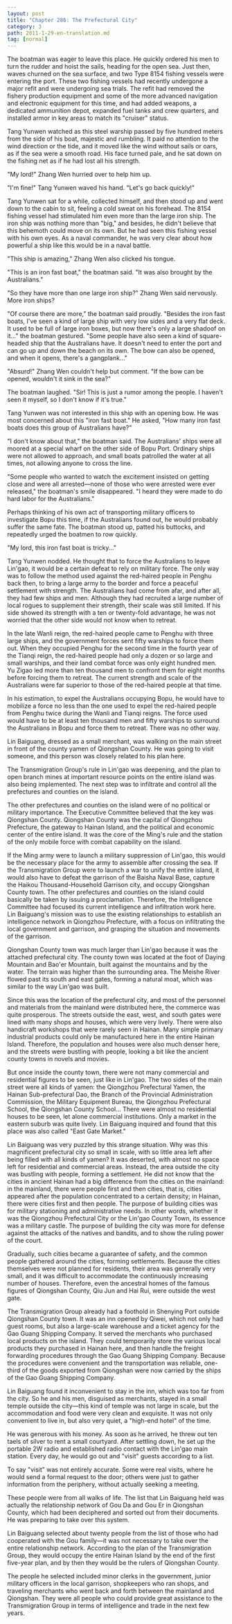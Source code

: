 ```yaml
---
layout: post
title: "Chapter 286: The Prefectural City"
category: 3
path: 2011-1-29-en-translation.md
tag: [normal]
---
```


The boatman was eager to leave this place. He quickly ordered his men to turn the rudder and hoist the sails, heading for the open sea. Just then, waves churned on the sea surface, and two Type 8154 fishing vessels were entering the port. These two fishing vessels had recently undergone a major refit and were undergoing sea trials. The refit had removed the fishery production equipment and some of the more advanced navigation and electronic equipment for this time, and had added weapons, a dedicated ammunition depot, expanded fuel tanks and crew quarters, and installed armor in key areas to match its "cruiser" status.

Tang Yunwen watched as this steel warship passed by five hundred meters from the side of his boat, majestic and rumbling. It paid no attention to the wind direction or the tide, and it moved like the wind without sails or oars, as if the sea were a smooth road. His face turned pale, and he sat down on the fishing net as if he had lost all his strength.

"My lord!" Zhang Wen hurried over to help him up.

"I'm fine!" Tang Yunwen waved his hand. "Let's go back quickly!"

Tang Yunwen sat for a while, collected himself, and then stood up and went down to the cabin to sit, feeling a cold sweat on his forehead. The 8154 fishing vessel had stimulated him even more than the large iron ship. The iron ship was nothing more than "big," and besides, he didn't believe that this behemoth could move on its own. But he had seen this fishing vessel with his own eyes. As a naval commander, he was very clear about how powerful a ship like this would be in a naval battle.

"This ship is amazing," Zhang Wen also clicked his tongue.

"This is an iron fast boat," the boatman said. "It was also brought by the Australians."

"So they have more than one large iron ship?" Zhang Wen said nervously. More iron ships?

"Of course there are more," the boatman said proudly. "Besides the iron fast boats, I've seen a kind of large ship with very low sides and a very flat deck. It used to be full of large iron boxes, but now there's only a large shadoof on it..." the boatman gestured. "Some people have also seen a kind of square-headed ship that the Australians have. It doesn't need to enter the port and can go up and down the beach on its own. The bow can also be opened, and when it opens, there's a gangplank..."

"Absurd!" Zhang Wen couldn't help but comment. "If the bow can be opened, wouldn't it sink in the sea?"

The boatman laughed. "Sir! This is just a rumor among the people. I haven't seen it myself, so I don't know if it's true."

Tang Yunwen was not interested in this ship with an opening bow. He was most concerned about this "iron fast boat." He asked, "How many iron fast boats does this group of Australians have?"

"I don't know about that," the boatman said. The Australians' ships were all moored at a special wharf on the other side of Bopu Port. Ordinary ships were not allowed to approach, and small boats patrolled the water at all times, not allowing anyone to cross the line.

"Some people who wanted to watch the excitement insisted on getting close and were all arrested—none of those who were arrested were ever released," the boatman's smile disappeared. "I heard they were made to do hard labor for the Australians."

Perhaps thinking of his own act of transporting military officers to investigate Bopu this time, if the Australians found out, he would probably suffer the same fate. The boatman stood up, patted his buttocks, and repeatedly urged the boatmen to row quickly.

"My lord, this iron fast boat is tricky..."

Tang Yunwen nodded. He thought that to force the Australians to leave Lin'gao, it would be a certain defeat to rely on military force. The only way was to follow the method used against the red-haired people in Penghu back then, to bring a large army to the border and force a peaceful settlement with strength. The Australians had come from afar, and after all, they had few ships and men. Although they had recruited a large number of local rogues to supplement their strength, their scale was still limited. If his side showed its strength with a ten or twenty-fold advantage, he was not worried that the other side would not know when to retreat.

In the late Wanli reign, the red-haired people came to Penghu with three large ships, and the government forces sent fifty warships to force them out. When they occupied Penghu for the second time in the fourth year of the Tianqi reign, the red-haired people had only a dozen or so large and small warships, and their land combat force was only eight hundred men. Yu Zigao led more than ten thousand men to confront them for eight months before forcing them to retreat. The current strength and scale of the Australians were far superior to those of the red-haired people at that time.

In his estimation, to expel the Australians occupying Bopu, he would have to mobilize a force no less than the one used to expel the red-haired people from Penghu twice during the Wanli and Tianqi reigns. The force used would have to be at least ten thousand men and fifty warships to surround the Australians in Bopu and force them to retreat. There was no other way.

Lin Baiguang, dressed as a small merchant, was walking on the main street in front of the county yamen of Qiongshan County. He was going to visit someone, and this person was closely related to his plan here.

The Transmigration Group's rule in Lin'gao was deepening, and the plan to open branch mines at important resource points on the entire island was also being implemented. The next step was to infiltrate and control all the prefectures and counties on the island.

The other prefectures and counties on the island were of no political or military importance. The Executive Committee believed that the key was Qiongshan County. Qiongshan County was the capital of Qiongzhou Prefecture, the gateway to Hainan Island, and the political and economic center of the entire island. It was the core of the Ming's rule and the station of the only mobile force with combat capability on the island.

If the Ming army were to launch a military suppression of Lin'gao, this would be the necessary place for the army to assemble after crossing the sea. If the Transmigration Group were to launch a war to unify the entire island, it would also have to defeat the garrison of the Baisha Naval Base, capture the Haikou Thousand-Household Garrison city, and occupy Qiongshan County town. The other prefectures and counties on the island could basically be taken by issuing a proclamation. Therefore, the Intelligence Committee had focused its current intelligence and infiltration work here. Lin Baiguang's mission was to use the existing relationships to establish an intelligence network in Qiongzhou Prefecture, with a focus on infiltrating the local government and garrison, and grasping the situation and movements of the garrison.

Qiongshan County town was much larger than Lin'gao because it was the attached prefectural city. The county town was located at the foot of Daying Mountain and Bao'er Mountain, built against the mountains and by the water. The terrain was higher than the surrounding area. The Meishe River flowed past its south and east gates, forming a natural moat, which was similar to the way Lin'gao was built.

Since this was the location of the prefectural city, and most of the personnel and materials from the mainland were distributed here, the commerce was quite prosperous. The streets outside the east, west, and south gates were lined with many shops and houses, which were very lively. There were also handicraft workshops that were rarely seen in Hainan. Many simple primary industrial products could only be manufactured here in the entire Hainan Island. Therefore, the population and houses were also much denser here, and the streets were bustling with people, looking a bit like the ancient county towns in novels and movies.

But once inside the county town, there were not many commercial and residential figures to be seen, just like in Lin'gao. The two sides of the main street were all kinds of yamen: the Qiongzhou Prefectural Yamen, the Hainan Sub-prefectural Dao, the Branch of the Provincial Administration Commission, the Military Equipment Bureau, the Qiongzhou Prefectural School, the Qiongshan County School... There were almost no residential houses to be seen, let alone commercial institutions. Only a market in the eastern suburb was quite lively. Lin Baiguang inquired and found that this place was also called "East Gate Market."

Lin Baiguang was very puzzled by this strange situation. Why was this magnificent prefectural city so small in scale, with so little area left after being filled with all kinds of yamen? It was deserted, with almost no space left for residential and commercial areas. Instead, the area outside the city was bustling with people, forming a settlement. He did not know that the cities in ancient Hainan had a big difference from the cities on the mainland: in the mainland, there were people first and then cities, that is, cities appeared after the population concentrated to a certain density; in Hainan, there were cities first and then people. The purpose of building cities was for military stationing and administrative needs. In other words, whether it was the Qiongzhou Prefectural City or the Lin'gao County Town, its essence was a military castle. The purpose of building the city was more for defense against the attacks of the natives and bandits, and to show the ruling power of the court.

Gradually, such cities became a guarantee of safety, and the common people gathered around the cities, forming settlements. Because the cities themselves were not planned for residents, their area was generally very small, and it was difficult to accommodate the continuously increasing number of houses. Therefore, even the ancestral homes of the famous figures of Qiongshan County, Qiu Jun and Hai Rui, were outside the west gate.

The Transmigration Group already had a foothold in Shenying Port outside Qiongshan County town. It was an inn opened by Qiwei, which not only had guest rooms, but also a large-scale warehouse and a ticket agency for the Gao Guang Shipping Company. It served the merchants who purchased local products on the island. They could temporarily store the various local products they purchased in Hainan here, and then handle the freight forwarding procedures through the Gao Guang Shipping Company. Because the procedures were convenient and the transportation was reliable, one-third of the goods exported from Qiongshan were now carried by the ships of the Gao Guang Shipping Company.

Lin Baiguang found it inconvenient to stay in the inn, which was too far from the city. So he and his men, disguised as merchants, stayed in a small temple outside the city—this kind of temple was not large in scale, but the accommodation and food were very clean and exquisite. It was not only convenient to live in, but also very quiet, a "high-end hotel" of the time.

He was generous with his money. As soon as he arrived, he threw out ten taels of silver to rent a small courtyard. After settling down, he set up the portable 2W radio and established radio contact with the Lin'gao main station. Every day, he would go out and "visit" guests according to a list.

To say "visit" was not entirely accurate. Some were real visits, where he would send a formal request to the door; others were just to gather information from the periphery, without actually seeking a meeting.

These people were from all walks of life. The list that Lin Baiguang held was actually the relationship network of Gou Da and Gou Er in Qiongshan County, which had been deciphered and sorted out from their documents. He was preparing to take over this system.

Lin Baiguang selected about twenty people from the list of those who had cooperated with the Gou family—it was not necessary to take over the entire relationship network. According to the plan of the Transmigration Group, they would occupy the entire Hainan Island by the end of the first five-year plan, and by then they would be the rulers of Qiongshan County.

The people he selected included minor clerks in the government, junior military officers in the local garrison, shopkeepers who ran shops, and traveling merchants who went back and forth between the mainland and Qiongshan. They were all people who could provide great assistance to the Transmigration Group in terms of intelligence and trade in the next few years.